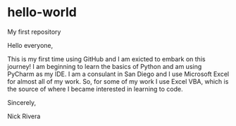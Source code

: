 # hello-world

My first repository

Hello everyone,

This is my first time using GitHub and I am exicted to embark on this journey! I am beginning to learn the basics of Python and am using PyCharm as my IDE. I am a consulant in San Diego and I use Microsoft Excel for almost all of my work. So, for some of my work I use Excel VBA, which is the source of where I became interested in learning to code. 

Sincerely,

Nick Rivera
